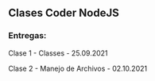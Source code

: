 ## Clases Coder NodeJS

### Entregas:

Clase 1 - Classes - 25.09.2021

Clase 2 - Manejo de Archivos - 02.10.2021
